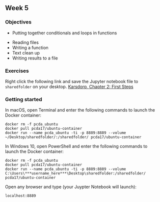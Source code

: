 ## Week 5

### Objectives
* Putting together conditionals and loops in functions
- Reading files
- Writing a function
- Text clean up
- Writing results to a file

### Exercises
Right click the following link and save the Jupyter notebook file to `sharedfolder` on your desktop.
[Karsdorp, Chapter 2: First Steps](http://nbviewer.jupyter.org/github/fbkarsdorp/python-course/blob/master/Chapter%202%20-%20First%20steps.ipynb)

### Getting started
In macOS, open Terminal and enter the following commands to launch the Docker container:

```
docker rm -f pcda_ubuntu
docker pull pcda17/ubuntu-container
docker run --name pcda_ubuntu -ti -p 8889:8889 --volume ~/Desktop/sharedfolder/:/sharedfolder/ pcda17/ubuntu-container
```

In Windows 10, open PowerShell and enter the following commands to launch the Docker container:

```
docker rm -f pcda_ubuntu
docker pull pcda17/ubuntu-container
docker run --name pcda_ubuntu -ti -p 8889:8889 --volume C:\Users\***username_here***\Desktop\sharedfolder:/sharedfolder/ pcda17/ubuntu-container
```

Open any browser and type (your Juypter Notebook will launch):
```
localhost:8889
```

<!--

[https://raw.githubusercontent.com/pcda17/pcda17.github.io/master/week-05.ipynb](https://raw.githubusercontent.com/pcda17/pcda17.github.io/master/week-05.ipynb)


Go to [localhost:8889](localhost:8889) and click on `week-05.ipynb` to launch the notebook.

-->
